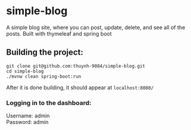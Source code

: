 # simple-blog
A simple blog site, where you can post, update, delete, and see all of the posts. Built with thymeleaf and spring boot

## Building the project:
```
git clone git@github.com:thuynh-9084/simple-blog.git
cd simple-blog
./mvnw clean spring-boot:run
```
After it is done building, it should appear at  `localhost:8080/`
### Logging in to the dashboard:
Username: admin  
Password: admin